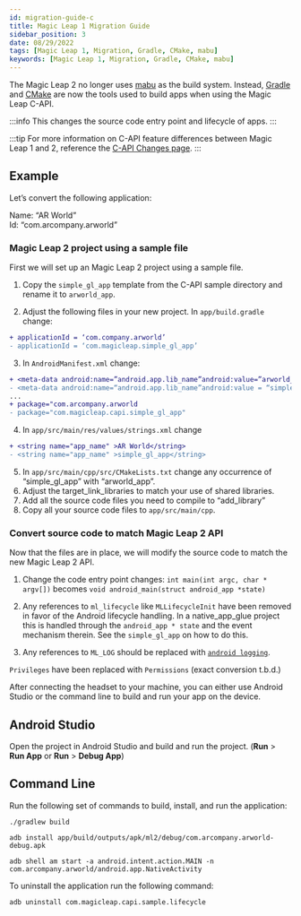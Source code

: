 ```yaml
---
id: migration-guide-c
title: Magic Leap 1 Migration Guide
sidebar_position: 3
date: 08/29/2022
tags: [Magic Leap 1, Migration, Gradle, CMake, mabu]
keywords: [Magic Leap 1, Migration, Gradle, CMake, mabu]
---
```


The Magic Leap 2 no longer uses [mabu](https://developer.magicleap.com/en-us/learn/guides/magic-leap-builder-overview) as the build system. Instead, [Gradle](https://gradle.org/) and [CMake](https://cmake.org/) are now the tools used to build apps when using the Magic Leap C-API.

:::info
This changes the source code entry point and lifecycle of apps.
:::

:::tip
For more information on C-API feature differences between Magic Leap 1 and 2, reference the [C-API Changes page](/docs/guides/native/ml2-capi-changes.md).
:::

## Example

Let’s convert the following application:

Name: “AR World”  
Id: “com.arcompany.arworld”

### Magic Leap 2 project using a sample file

First we will set up an Magic Leap 2 project using a sample file.

1. Copy the `simple_gl_app` template from the C-API sample directory and rename it to `arworld_app`.

2. Adjust the following files in your new project. In `app/build.gradle` change:

```diff
+ applicationId = ‘com.company.arworld’
- applicationId = ‘com.magicleap.simple_gl_app’
```

3. In `AndroidManifest.xml` change:

```diff
+ <meta-data android:name=”android.app.lib_name”android:value=”arworld_app”/>
- <meta-data android:name=“android.app.lib_name”android:value = “simple_gl_app”/>
...
+ package="com.arcompany.arworld
- package="com.magicleap.capi.simple_gl_app"
```

4. In `app/src/main/res/values/strings.xml` change

```diff
+ <string name="app_name" >AR World</string>
- <string name="app_name" >simple_gl_app</string>
```

5. In `app/src/main/cpp/src/CMakeLists.txt` change any occurrence of “simple_gl_app” with “arworld_app”.
6. Adjust the target_link_libraries to match your use of shared libraries.
7. Add all the source code files you need to compile to “add_library”
8. Copy all your source code files to `app/src/main/cpp`.

### Convert source code to match Magic Leap 2 API

Now that the files are in place, we will modify the source code to match the new Magic Leap 2 API.

1. Change the code entry point changes: `int main(int argc, char * argv[])` becomes `void android_main(struct android_app *state)`

2. Any references to `ml_lifecycle` like `MLLifecycleInit` have been removed in favor of the Android lifecycle handling. In a native_app_glue project this is handled through the `android_app * state` and the event mechanism therein. See the `simple_gl_app` on how to do this.

3. Any references to `ML_LOG` should be replaced with [`android logging`](https://developer.android.com/ndk/reference/group/logging).

`Privileges` have been replaced with `Permissions` (exact conversion t.b.d.)

After connecting the headset to your machine, you can either use Android Studio or the command line to build and run your app on the device.

## Android Studio

Open the project in Android Studio and build and run the project. (**Run** > **Run App** or **Run** > **Debug App**)

## Command Line

Run the following set of commands to build, install, and run the application:

```shell
./gradlew build

adb install app/build/outputs/apk/ml2/debug/com.arcompany.arworld-debug.apk

adb shell am start -a android.intent.action.MAIN -n com.arcompany.arworld/android.app.NativeActivity
```

To uninstall the application run the following command:

```shell
adb uninstall com.magicleap.capi.sample.lifecycle 
```
